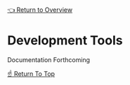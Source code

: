 [👈 Return to Overview](../README.md)

# Development Tools

Documentation Forthcoming

[☝️ Return To Top](#development-tools)